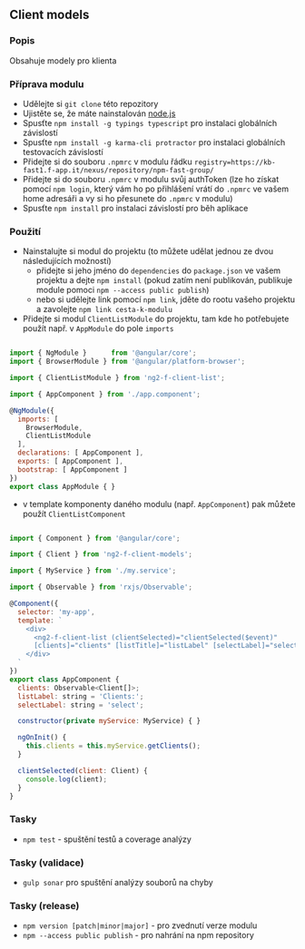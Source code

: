 ## Client models

### Popis

Obsahuje modely pro klienta

### Příprava modulu
- Udělejte si `git clone` této repozitory
- Ujistěte se, že máte nainstalován [node.js](https://nodejs.org/)
- Spusťte `npm install -g typings typescript` pro instalaci globálních závislostí
- Spusťte `npm install -g karma-cli protractor` pro instalaci globálních testovacích závislostí
- Přidejte si do souboru `.npmrc` v modulu řádku `registry=https://kb-fast1.f-app.it/nexus/repository/npm-fast-group/`
- Přidejte si do souboru `.npmrc` v modulu svůj authToken (lze ho získat pomocí `npm login`, který vám ho po přihlášení vrátí do `.npmrc` ve vašem home adresáři a vy si ho přesunete do `.npmrc` v modulu)
- Spusťte `npm install` pro instalaci závislostí pro běh aplikace

### Použití
- Nainstalujte si modul do projektu (to můžete udělat jednou ze dvou následujících možností)
    - přidejte si jeho jméno do `dependencies` do `package.json` ve vašem projektu a dejte `npm install` (pokud zatím není publikován, publikuje module pomoci `npm --access public publish`)
    - nebo si udělejte link pomocí `npm link`, jděte do rootu vašeho projektu a zavolejte `npm link cesta-k-modulu`
- Přidejte si modul `ClientListModule` do projektu, tam kde ho potřebujete použít např. v `AppModule` do pole `imports`

```js

import { NgModule }      from '@angular/core';
import { BrowserModule } from '@angular/platform-browser';

import { ClientListModule } from 'ng2-f-client-list';

import { AppComponent } from './app.component';

@NgModule({
  imports: [
    BrowserModule,
    ClientListModule
  ],
  declarations: [ AppComponent ],
  exports: [ AppComponent ],
  bootstrap: [ AppComponent ]
})
export class AppModule { }

```

- v template komponenty daného modulu (např. `AppComponent`) pak můžete použít `ClientListComponent`

```js

import { Component } from '@angular/core';

import { Client } from 'ng2-f-client-models';

import { MyService } from './my.service';

import { Observable } from 'rxjs/Observable';

@Component({
  selector: 'my-app',
  template: `
    <div>
      <ng2-f-client-list (clientSelected)="clientSelected($event)"
      [clients]="clients" [listTitle]="listLabel" [selectLabel]="selectLabel"></ng2-f-client-list>
    </div>
  `
})
export class AppComponent {
  clients: Observable<Client[]>;
  listLabel: string = 'Clients:';
  selectLabel: string = 'select';

  constructor(private myService: MyService) { }

  ngOnInit() {
    this.clients = this.myService.getClients();
  }

  clientSelected(client: Client) {
    console.log(client);
  }
}

```

### Tasky
- `npm test` - spuštění testů a coverage analýzy

### Tasky (validace)
- `gulp sonar` pro spuštění analýzy souborů na chyby

### Tasky (release)
- `npm version [patch|minor|major]` - pro zvednutí verze modulu
- `npm --access public publish` - pro nahrání na npm repository
